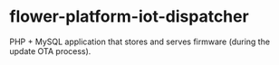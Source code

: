# flower-platform-iot-dispatcher

PHP + MySQL application that stores and serves firmware (during the update OTA process).
